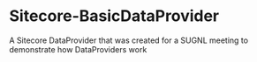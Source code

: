 Sitecore-BasicDataProvider
==========================

A Sitecore DataProvider that was created for a SUGNL meeting to demonstrate how DataProviders work
